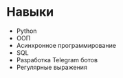 # Навыки
*  Python
*  ООП
*  Асинхронное программирование
*  SQL
*  Разработка Telegram ботов
*  Регулярные выражения
